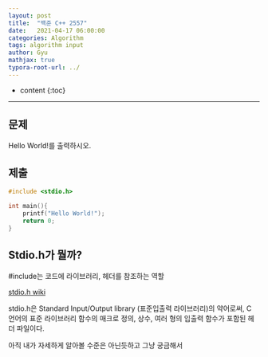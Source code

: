 ```yaml
---
layout: post
title:  "백준 C++ 2557"
date:   2021-04-17 06:00:00
categories: Algorithm
tags: algorithm input
author: Gyu
mathjax: true
typora-root-url: ../
---
```


* content
{:toc}

---
## 문제

Hello World!를 출력하시오.



## 제출

```c++
#include <stdio.h>

int main(){
    printf("Hello World!");
    return 0;
}
```



## Stdio.h가 뭘까?

#include는 코드에 라이브러리, 헤더를 참조하는 역할

[stdio.h wiki](https://ko.wikipedia.org/wiki/Stdio.h)

stdio.h은 Standard Input/Output library (표준입출력 라이브러리)의 약어로써, C 언어의 표준 라이브러리 함수의 매크로 정의, 상수, 여러 형의 입출력 함수가 포함된 헤더 파일이다.

아직 내가 자세하게 알아볼 수준은 아닌듯하고 그냥 궁금해서
